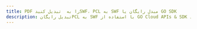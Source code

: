 ---title: PDF را به  تبدیل کنیدSWF، PCL به SWF مبدل رایگان یا GO SDKdescription: تبدیل رایگانPCL به SWF با استفاده از GO Cloud APIs & SDK همچنین اسناد PDF را در Cloud ایجاد، ویرایش و رندر کنید.---